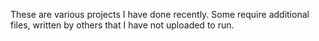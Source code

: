 These are various projects I have done recently. Some require additional files, written by others that I have not uploaded to run.
